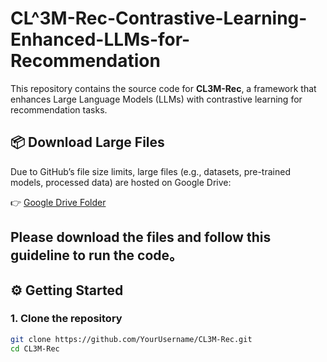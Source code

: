 # CL^3M-Rec-Contrastive-Learning-Enhanced-LLMs-for-Recommendation

This repository contains the source code for **CL3M-Rec**, a framework that enhances Large Language Models (LLMs) with contrastive learning for recommendation tasks.

## 📦 Download Large Files
Due to GitHub’s file size limits, large files (e.g., datasets, pre-trained models, processed data) are hosted on Google Drive:

👉 [Google Drive Folder](https://drive.google.com/drive/folders/1dfe2gw2L1ltcK0ogbGejtueFGDJG24cO?dmr=1&ec=wgc-drive-hero-goto)

Please download the files and follow this guideline to run the code。
---

## ⚙️ Getting Started

### 1. Clone the repository
```bash
git clone https://github.com/YourUsername/CL3M-Rec.git
cd CL3M-Rec

